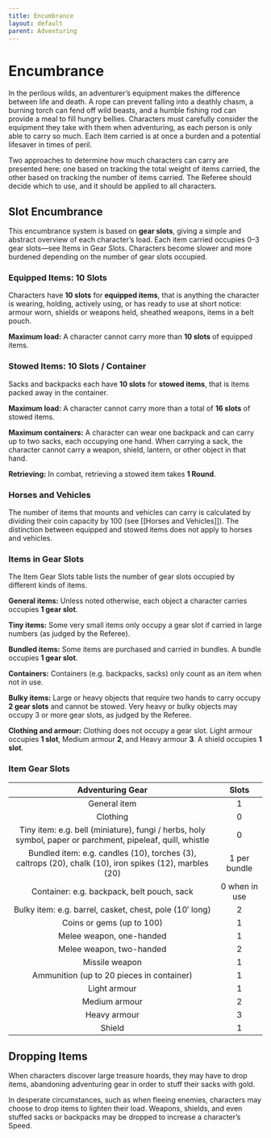 ```yaml
---
title: Encumbrance
layout: default
parent: Adventuring
---
```

# Encumbrance

In the perilous wilds, an adventurer’s equipment makes the difference between life and death. A rope can prevent falling into a deathly chasm, a burning torch can fend off wild beasts, and a humble fishing rod can provide a meal to fill hungry bellies. Characters must carefully consider the equipment they take with them when adventuring, as each person is only able to carry so much. Each item carried is at once a burden and a potential lifesaver in times of peril.

Two approaches to determine how much characters can carry are presented here: one based on tracking the total weight of items carried, the other based on tracking the number of items carried. The Referee should decide which to use, and it should be applied to all characters.

## Slot Encumbrance

This encumbrance system is based on **gear slots**, giving a simple and abstract overview of each character’s load. Each item carried occupies 0–3 gear slots—see Items in Gear Slots. Characters become slower and more burdened depending on the number of gear slots occupied.

### Equipped Items: 10 Slots

Characters have **10 slots** for **equipped items**, that is anything the character is wearing, holding, actively using, or has ready to use at short notice: armour worn, shields or weapons held, sheathed weapons, items in a belt pouch.

**Maximum load:** A character cannot carry more than **10 slots** of equipped items.

### Stowed Items: 10 Slots / Container

Sacks and backpacks each have **10 slots** for **stowed items**, that is items packed away in the container.

**Maximum load:** A character cannot carry more than a total of **16 slots** of stowed items.

**Maximum containers:** A character can wear one backpack and can carry up to two sacks, each occupying one hand. When carrying a sack, the character cannot carry a weapon, shield, lantern, or other object in that hand.

**Retrieving:** In combat, retrieving a stowed item takes **1 Round**.

### Horses and Vehicles

The number of items that mounts and vehicles can carry is calculated by dividing their coin capacity by 100 (see [[Horses and Vehicles]]). The distinction between equipped and stowed items does not apply to horses and vehicles.

### Items in Gear Slots

The Item Gear Slots table lists the number of gear slots occupied by different kinds of items.

**General items:** Unless noted otherwise, each object a character carries occupies **1 gear slot**.

**Tiny items:** Some very small items only occupy a gear slot if carried in large numbers (as judged by the Referee).

**Bundled items:** Some items are purchased and carried in bundles. A bundle occupies **1 gear slot**.

**Containers:** Containers (e.g. backpacks, sacks) only count as an item when not in use.

**Bulky items:** Large or heavy objects that require two hands to carry occupy **2 gear slots** and cannot be stowed. Very heavy or bulky objects may occupy 3 or more gear slots, as judged by the Referee.

**Clothing and armour:** Clothing does not occupy a gear slot. Light armour occupies **1 slot**, Medium armour **2**, and Heavy armour **3**. A shield occupies **1 slot**.

### Item Gear Slots

| Adventuring Gear | Slots |
| :---: | :---: |
| General item | 1 |
| Clothing | 0 |
| Tiny item: e.g. bell (miniature), fungi / herbs, holy symbol, paper or parchment, pipeleaf, quill, whistle | 0 |
| Bundled item: e.g. candles (10), torches (3), caltrops (20), chalk (10), iron spikes (12), marbles (20) | 1 per bundle |
| Container: e.g. backpack, belt pouch, sack | 0 when in use |
| Bulky item: e.g. barrel, casket, chest, pole (10′ long) | 2 |
| Coins or gems (up to 100) | 1 |
| Melee weapon, one-handed | 1 |
| Melee weapon, two-handed | 2 |
| Missile weapon | 1 |
| Ammunition (up to 20 pieces in container) | 1 |
| Light armour | 1 |
| Medium armour | 2 |
| Heavy armour | 3 |
| Shield | 1 |

## Dropping Items

When characters discover large treasure hoards, they may have to drop items, abandoning adventuring gear in order to stuff their sacks with gold.

In desperate circumstances, such as when fleeing enemies, characters may choose to drop items to lighten their load. Weapons, shields, and even stuffed sacks or backpacks may be dropped to increase a character’s Speed.